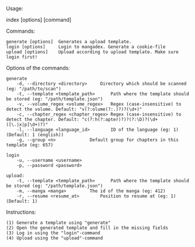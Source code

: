 Usage:

  index [options] [command]

Commands:

    generate [options]  Generates a upload template.
    login [options]     Login to mangadex. Generate a cookie-file
    upload [options]    Upload according to upload template. Make sure login first!


Options of the commands:

	generate
		-d, --directory <directory>		Directory which should be scanned (eg: "/path/to/scan")
		-t, --template <template_path>		Path where the template should be stored (eg: "/path/template.json")
		-v, --volume_regex <volume_regex>	Regex (case-insensitive) to detect the volume. Default: "v(?:olume(?:.)?)?(\d+)"
		-c, --chapter_regex <chapter_regex>	Regex (case-insensitive) to detect the chapter. Default: "c(?:h(?:apter)?)?(?:\D)?(\d+([\.|x|p]\d+)?)"
		-l, --language <language_id>		ID of the language (eg: 1) (Default: 1 (english))
		-g, --group <n>				Default group for chapters in this template (eg: 657)

	login
		-u, --username <username>
		-p, --password <password>

	upload:
		-t, --template <template_path>		Path where the template should be stored (eg: "/path/template.json")
		-m, --manga <manga>			The id of the manga (eg: 412)
		-r, --resume <resume_at>		Position to resume at (eg: 1) (Default: 1)


Instructions:

	(1) Generate a template using "generate"
	(2) Open the generated template and fill in the missing fields
	(3) Log in using the "login"-command
	(4) Upload using the "upload"-command
